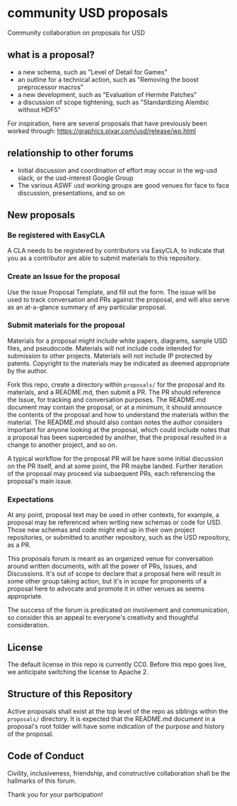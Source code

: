 # community USD proposals

Community collaboration on proposals for USD

## what is a proposal?

- a new schema, such as "Level of Detail for Games"
- an outline for a technical action, such as "Removing the boost preprocessor macros"
- a new development, such as "Evaluation of Hermite Patches"
- a discussion of scope tightening, such as "Standardizing Alembic without HDF5"

For inspiration, here are several proposals that have previously been worked through: https://graphics.pixar.com/usd/release/wp.html

## relationship to other forums

- Initial discussion and coordination of effort may occur in the wg-usd slack, or the usd-interest Google Group
- The various ASWF usd working groups are good venues for face to face discussion, presentations, and so on

## New proposals

### Be registered with EasyCLA

A CLA needs to be registered by contributors via EasyCLA, to indicate that you as a contributor are able to submit materials to this repository.

### Create an Issue for the proposal

Use the issue Proposal Template, and fill out the form. The issue will be used to track conversation and PRs against the proposal, and will also serve as an at-a-glance summary of any particular proposal.

### Submit materials for the proposal

Materials for a proposal might include white papers, diagrams, sample USD files, and pseudocode. Materials will not include code intended for submission to other projects. Materials will not include IP protected by patents. Copyright to the materials may be indicated as deemed appropriate by the author.

Fork this repo, create a directory within `proposals/` for the proposal and its materials, and a README.md, then submit a PR. The PR should reference the Issue, for tracking and conversation purposes. The README.md document may contain the proposal, or at a minimum, it should announce the contents of the proposal and how to understand the materials within the material. The README.md should also contain notes the author considers important for anyone looking at the proposal, which could include notes that a proposal has been superceded by another, that the proposal resulted in a change to another project, and so on.

A typical workflow for the proposal PR will be have some initial discussion on the PR itself, and at some point, the PR maybe landed. Further iteration of the proposal may proceed via subsequent PRs, each referencing the proposal's main issue.

### Expectations

At any point, proposal text may be used in other contexts, for example, a proposal may be referenced when writing new schemas or code for USD. Those new schemas and code might end up in their own project repositories, or submitted to another repository, such as the USD repository, as a PR.

This proposals forum is meant as an organized venue for conversation around written documents, with all the power of PRs, Issues, and Discussions. It's out of scope to declare that a proposal here will result in some other group taking action, but it's in scope for proponents of a proposal here to advocate and promote it in other venues as seems appropriate. 

The success of the forum is predicated on involvement and communication, so consider this an appeal to everyone's creativity and thoughtful consideration.

## License

The default license in this repo is currently CC0. Before this repo goes live, we anticipate switching the license to Apache 2.

## Structure of this Repository

Active proposals shall exist at the top level of the repo as siblings within the `proposals/` directory. It is expected that the README.md document in a proposal's root folder will have some indication of the purpose and history of the proposal.

## Code of Conduct

Civility, inclusiveness, friendship, and constructive collaboration shall be the hallmarks of this forum.

Thank you for your participation!

